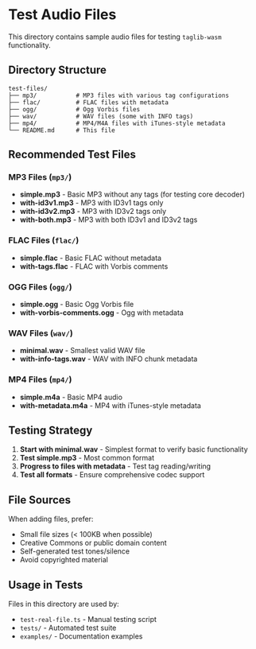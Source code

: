 # Test Audio Files

This directory contains sample audio files for testing `taglib-wasm` functionality.

## Directory Structure

```
test-files/
├── mp3/           # MP3 files with various tag configurations
├── flac/          # FLAC files with metadata
├── ogg/           # Ogg Vorbis files
├── wav/           # WAV files (some with INFO tags)
├── mp4/           # MP4/M4A files with iTunes-style metadata
└── README.md      # This file
```

## Recommended Test Files

### MP3 Files (`mp3/`)

- **simple.mp3** - Basic MP3 without any tags (for testing core decoder)
- **with-id3v1.mp3** - MP3 with ID3v1 tags only
- **with-id3v2.mp3** - MP3 with ID3v2 tags only
- **with-both.mp3** - MP3 with both ID3v1 and ID3v2 tags

### FLAC Files (`flac/`)

- **simple.flac** - Basic FLAC without metadata
- **with-tags.flac** - FLAC with Vorbis comments

### OGG Files (`ogg/`)

- **simple.ogg** - Basic Ogg Vorbis file
- **with-vorbis-comments.ogg** - Ogg with metadata

### WAV Files (`wav/`)

- **minimal.wav** - Smallest valid WAV file
- **with-info-tags.wav** - WAV with INFO chunk metadata

### MP4 Files (`mp4/`)

- **simple.m4a** - Basic MP4 audio
- **with-metadata.m4a** - MP4 with iTunes-style metadata

## Testing Strategy

1. **Start with minimal.wav** - Simplest format to verify basic functionality
2. **Test simple.mp3** - Most common format
3. **Progress to files with metadata** - Test tag reading/writing
4. **Test all formats** - Ensure comprehensive codec support

## File Sources

When adding files, prefer:

- Small file sizes (< 100KB when possible)
- Creative Commons or public domain content
- Self-generated test tones/silence
- Avoid copyrighted material

## Usage in Tests

Files in this directory are used by:

- `test-real-file.ts` - Manual testing script
- `tests/` - Automated test suite
- `examples/` - Documentation examples
